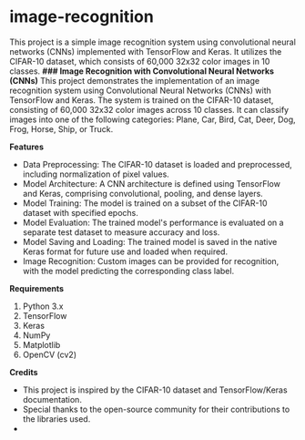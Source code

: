 # image-recognition
 This project is a simple image recognition system using convolutional neural networks (CNNs) implemented with TensorFlow and Keras. It utilizes the CIFAR-10 dataset, which consists of 60,000 32x32 color images in 10 classes.
**### Image Recognition with Convolutional Neural Networks (CNNs)**
This project demonstrates the implementation of an image recognition system using Convolutional Neural Networks (CNNs) with TensorFlow and Keras. The system is trained on the CIFAR-10 dataset, consisting of 60,000 32x32 color images across 10 classes. It can classify images into one of the following categories: Plane, Car, Bird, Cat, Deer, Dog, Frog, Horse, Ship, or Truck.

**Features**

- Data Preprocessing: The CIFAR-10 dataset is loaded and preprocessed, including normalization of pixel values.
- Model Architecture: A CNN architecture is defined using TensorFlow and Keras, comprising convolutional, pooling, and dense layers.
- Model Training: The model is trained on a subset of the CIFAR-10 dataset with specified epochs.
- Model Evaluation: The trained model's performance is evaluated on a separate test dataset to measure accuracy and loss.
- Model Saving and Loading: The trained model is saved in the native Keras format for future use and loaded when required.
- Image Recognition: Custom images can be provided for recognition, with the model predicting the corresponding class label.


**Requirements**

1. Python 3.x
2. TensorFlow
3. Keras
4. NumPy
5. Matplotlib
6. OpenCV (cv2)

**Credits**

- This project is inspired by the CIFAR-10 dataset and TensorFlow/Keras documentation.
- Special thanks to the open-source community for their contributions to the libraries used.
- 
